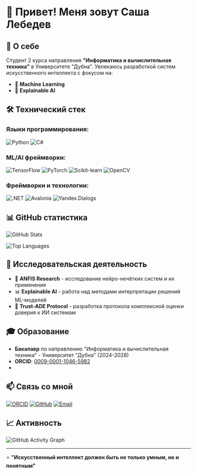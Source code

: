 # 👋 Привет! Меня зовут Саша Лебедев

## 🚀 О себе
Студент 2 курса направления **"Информатика и вычислительная техника"** в Университете "Дубна". Увлекаюсь разработкой систем искусственного интеллекта с фокусом на:
- 🧠 **Machine Learning**
- 🔬 **Explainable AI**

## 🛠️ Технический стек

### Языки программирования:
![Python](https://img.shields.io/badge/-Python-3776AB?style=flat-square&logo=python&logoColor=white)
![C#](https://img.shields.io/badge/-C%23-239120?style=flat-square&logo=c-sharp&logoColor=white)

### ML/AI фреймворки:
![TensorFlow](https://img.shields.io/badge/-TensorFlow-FF6F00?style=flat-square&logo=tensorflow&logoColor=white)
![PyTorch](https://img.shields.io/badge/-PyTorch-EE4C2C?style=flat-square&logo=pytorch&logoColor=white)
![Scikit-learn](https://img.shields.io/badge/-Scikit--learn-F7931E?style=flat-square&logo=scikit-learn&logoColor=white)
![OpenCV](https://img.shields.io/badge/-OpenCV-5C3EE8?style=flat-square&logo=opencv&logoColor=white)

### Фреймворки и технологии:
![.NET](https://img.shields.io/badge/-.NET-512BD4?style=flat-square&logo=dotnet&logoColor=white)
![Avalonia](https://img.shields.io/badge/-Avalonia-B445E5?style=flat-square)
![Yandex.Dialogs](https://img.shields.io/badge/-Yandex.Dialogs-FF0000?style=flat-square&logo=yandex&logoColor=white)

## 📊 GitHub статистика

![GitHub Stats](https://github-readme-stats.vercel.app/api?username=Chui1281&show_icons=true&theme=radical)

![Top Languages](https://github-readme-stats.vercel.app/api/top-langs/?username=Chui1281&layout=compact&theme=radical)

## 🔬 Исследовательская деятельность
- 🧮 **ANFIS Research** - исследование нейро-нечётких систем и их применения
- 📊 **Explainable AI** - работа над методами интерпретации решений ML-моделей
- 📄 **Trust-ADE Protocol** - разработка протокола комплексной оценки доверия к ИИ системам

## 🎓 Образование
- **Бакалавр** по направлению "Информатика и вычислительная техника" - Университет "Дубна" (2024-2028)
- **ORCID**: [0009-0001-1046-5982](https://orcid.org/0009-0001-1046-5982)
- 
## 📫 Связь со мной

[![ORCID](https://img.shields.io/badge/-ORCID-A6CE39?style=flat-square&logo=orcid&logoColor=white)](https://orcid.org/0009-0001-1046-5982)
[![GitHub](https://img.shields.io/badge/-GitHub-181717?style=flat-square&logo=github)](https://github.com/Chui1281)
[![Email](https://img.shields.io/badge/-Email-D14836?style=flat-square&logo=gmail&logoColor=white)](mailto:your-email@example.com)

## 📈 Активность

![GitHub Activity Graph](https://github-readme-activity-graph.vercel.app/graph?username=Chui1281&theme=github-compact)

---
⭐️ **"Искусственный интеллект должен быть не только умным, но и понятным"**
